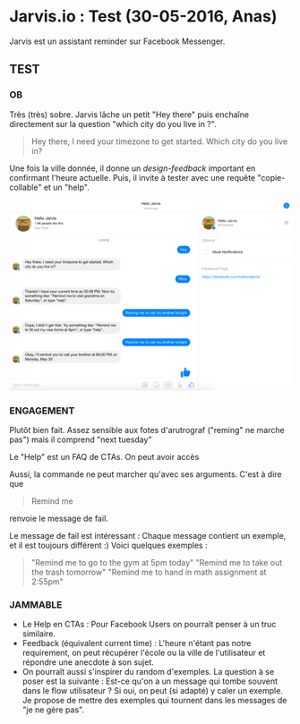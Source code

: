 # Jarvis.io : Test (30-05-2016, Anas)

Jarvis est un assistant reminder sur Facebook Messenger.

## TEST

### OB

Très (très) sobre. Jarvis lâche un petit "Hey there" puis enchaîne directement 
sur la question "which city do you live in ?".

>Hey there, I need your timezone to get started. Which city do you live in?

Une fois la ville donnée, il donne un _design-feedback_ important en confirmant 
l'heure actuelle. Puis, il invite à tester avec une requête "copie-collable" et
un "help".

![1](images/hellojarvis.png)

### ENGAGEMENT

Plutôt bien fait. Assez sensible aux fotes d'arutrograf ("reming" ne marche
pas") mais il comprend "next tuesday" 

Le "Help" est un FAQ de CTAs. On peut avoir accès 

Aussi, la commande ne peut marcher qu'avec ses arguments. C'est à dire que 

>Remind me

renvoie le message de fail.

Le message de fail est intéressant : Chaque message contient un exemple, et il 
est toujours différent :) Voici quelques exemples :

>"Remind me to go to the gym at 5pm today"
>"Remind me to take out the trash tomorrow"
>"Remind me to hand in math assignment at 2:55pm"

### JAMMABLE

 - Le Help en CTAs : Pour Facebook Users on pourraît penser à un truc similaire.
 - Feedback (équivalent current time) : L'heure n'étant pas notre requirement, 
on peut récupérer l'école ou la ville de l'utilisateur et répondre une anecdote
à son sujet.
 - On pourraît aussi s'inspirer du random d'exemples. La question à se poser est 
la suivante : Est-ce qu'on a un message qui tombe souvent dans le flow utilisateur ?
Si oui, on peut (si adapté) y caler un exemple. Je propose de mettre des exemples qui
tournent dans les messages de "je ne gère pas".
